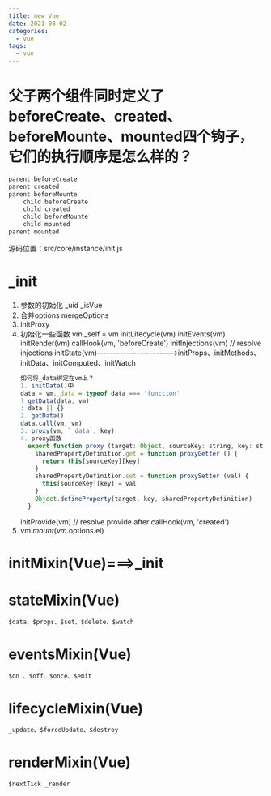 ```yaml
---
title: new Vue
date: 2021-08-02
categories:
  - vue
tags:
  - vue
---
```

# 父子两个组件同时定义了beforeCreate、created、beforeMounte、mounted四个钩子，它们的执行顺序是怎么样的？
```js
parent beforeCreate
parent created
parent beforeMounte
    child beforeCreate
    child created
    child beforeMounte
    child mounted
parent mounted
```
源码位置：src/core/instance/init.js
# _init
1. 参数的初始化
_uid _isVue
2. 合并options
mergeOptions
3. initProxy
4. 初始化一些函数 
    vm._self = vm
    initLifecycle(vm)
    initEvents(vm)
    initRender(vm)
    callHook(vm, 'beforeCreate')
    initInjections(vm) // resolve injections 
    initState(vm)---------------------->initProps、initMethods、initData、initComputed、initWatch
    ```js
    如何将_data绑定在vm上？
    1. initData()中
    data = vm._data = typeof data === 'function'
    ? getData(data, vm)
    : data || {}
    2. getData()
    data.call(vm, vm)
    3. proxy(vm, `_data`, key)
    4. proxy函数
      export function proxy (target: Object, sourceKey: string, key: string) {
        sharedPropertyDefinition.get = function proxyGetter () {
          return this[sourceKey][key]
        }
        sharedPropertyDefinition.set = function proxySetter (val) {
          this[sourceKey][key] = val
        }
        Object.defineProperty(target, key, sharedPropertyDefinition)
      }
    ```
    initProvide(vm) // resolve provide after 
    callHook(vm, 'created')
5. vm.$mount(vm.$options.el)
# initMixin(Vue)===>_init
# stateMixin(Vue)
```js
$data、$props、$set、$delete、$watch
```
# eventsMixin(Vue)
```js
$on 、$off、$once、$emit
```
# lifecycleMixin(Vue)
```js
_update、$forceUpdate、$destroy
```
# renderMixin(Vue)
```js
$nextTick _render
```
